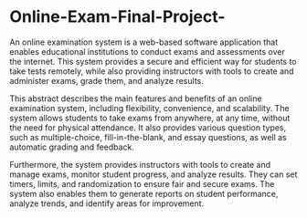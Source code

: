 # Online-Exam-Final-Project-
An online examination system is a web-based software application that enables educational institutions to conduct exams and assessments over the internet. This system provides a secure and efficient way for students to take tests remotely, while also providing instructors with tools to create and administer exams, grade them, and analyze results.

This abstract describes the main features and benefits of an online examination system, including flexibility, convenience, and scalability. The system allows students to take exams from anywhere, at any time, without the need for physical attendance. It also provides various question types, such as multiple-choice, fill-in-the-blank, and essay questions, as well as automatic grading and feedback.

Furthermore, the system provides instructors with tools to create and manage exams, monitor student progress, and analyze results. They can set timers, limits, and randomization to ensure fair and secure exams. The system also enables them to generate reports on student performance, analyze trends, and identify areas for improvement.
